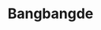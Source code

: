 ---
title: Bangbangde
layout: home
hero:
  name: Bangbangde
  text: My Coding Assistant
  tagline: Guides & Articles, Cheatsheets, Playgrounds.
  image:
    src: /brain.png
    alt: VitePress
  actions:
    - theme: brand
      text: Workbench
      link: /workbench
    - theme: alt
      text: Get Started
      link: /guide/what-is-vitepress
    - theme: alt
      text: Install
      link: /guide/what-is-vitepress
---
